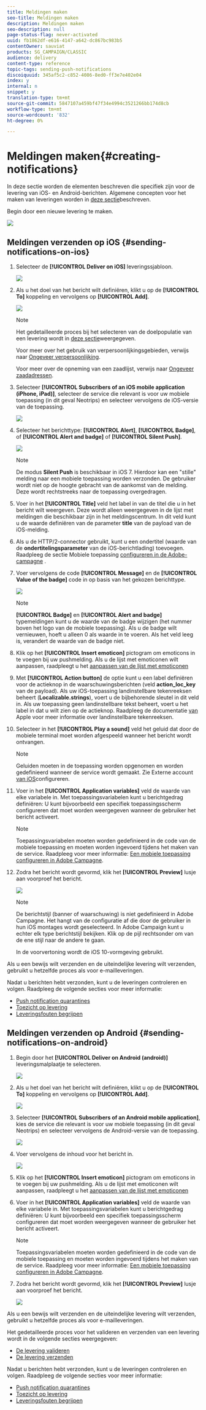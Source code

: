 ```yaml
---
title: Meldingen maken
seo-title: Meldingen maken
description: Meldingen maken
seo-description: null
page-status-flag: never-activated
uuid: fb1862df-e616-4147-a642-dc867bc983b5
contentOwner: sauviat
products: SG_CAMPAIGN/CLASSIC
audience: delivery
content-type: reference
topic-tags: sending-push-notifications
discoiquuid: 345af5c2-c852-4086-8ed0-ff3e7e402e04
index: y
internal: n
snippet: y
translation-type: tm+mt
source-git-commit: 5847107a459bf47f34e4994c3521266bb174d8cb
workflow-type: tm+mt
source-wordcount: '832'
ht-degree: 0%

---
```



# Meldingen maken{#creating-notifications}

In deze sectie worden de elementen beschreven die specifiek zijn voor de levering van iOS- en Android-berichten. Algemene concepten voor het maken van leveringen worden in [deze sectie](../../delivery/using/steps-about-delivery-creation-steps.md)beschreven.

Begin door een nieuwe levering te maken.

![](assets/nmac_delivery_1.png)

## Meldingen verzenden op iOS {#sending-notifications-on-ios}

1. Selecteer de **[!UICONTROL Deliver on iOS]** leveringssjabloon.

   ![](assets/nmac_delivery_ios_1.png)

1. Als u het doel van het bericht wilt definiëren, klikt u op de **[!UICONTROL To]** koppeling en vervolgens op **[!UICONTROL Add]**.

   ![](assets/nmac_delivery_ios_2.png)

   >[!NOTE]
   >
   >Het gedetailleerde proces bij het selecteren van de doelpopulatie van een levering wordt in [deze sectie](../../delivery/using/steps-defining-the-target-population.md)weergegeven.
   >
   >Voor meer over het gebruik van verpersoonlijkingsgebieden, verwijs naar [Ongeveer verpersoonlijking](../../delivery/using/about-personalization.md).
   >
   >Voor meer over de opneming van een zaadlijst, verwijs naar [Ongeveer zaadadressen](../../delivery/using/about-seed-addresses.md).

1. Selecteer **[!UICONTROL Subscribers of an iOS mobile application (iPhone, iPad)]**, selecteer de service die relevant is voor uw mobiele toepassing (in dit geval Neotrips) en selecteer vervolgens de iOS-versie van de toepassing.

   ![](assets/nmac_delivery_ios_3.png)

1. Selecteer het berichttype: **[!UICONTROL Alert]**, **[!UICONTROL Badge]**, of **[!UICONTROL Alert and badge]** of **[!UICONTROL Silent Push]**.

   ![](assets/nmac_delivery_ios_4.png)

   >[!NOTE]
   >
   >De modus **Silent Push** is beschikbaar in iOS 7. Hierdoor kan een &quot;stille&quot; melding naar een mobiele toepassing worden verzonden. De gebruiker wordt niet op de hoogte gebracht van de aankomst van de melding. Deze wordt rechtstreeks naar de toepassing overgedragen.

1. Voer in het **[!UICONTROL Title]** veld het label in van de titel die u in het bericht wilt weergeven. Deze wordt alleen weergegeven in de lijst met meldingen die beschikbaar zijn in het meldingscentrum. In dit veld kunt u de waarde definiëren van de parameter **title** van de payload van de iOS-melding.

1. Als u de HTTP/2-connector gebruikt, kunt u een ondertitel (waarde van de **ondertitelingsparameter** van de iOS-berichtlading) toevoegen. Raadpleeg de sectie Mobiele toepassing [configureren in de Adobe-campagne](../../delivery/using/configuring-the-mobile-application.md) .

1. Voer vervolgens de code **[!UICONTROL Message]** en de **[!UICONTROL Value of the badge]** code in op basis van het gekozen berichttype.

   ![](assets/nmac_delivery_ios_5.png)

   >[!NOTE]
   >
   >**[!UICONTROL Badge]** en **[!UICONTROL Alert and badge]** typemeldingen kunt u de waarde van de badge wijzigen (het nummer boven het logo van de mobiele toepassing). Als u de badge wilt vernieuwen, hoeft u alleen 0 als waarde in te voeren. Als het veld leeg is, verandert de waarde van de badge niet.

1. Klik op het **[!UICONTROL Insert emoticon]** pictogram om emoticons in te voegen bij uw pushmelding. Als u de lijst met emoticonen wilt aanpassen, raadpleegt u het [aanpassen van de lijst met emoticonen](../../delivery/using/defining-interactive-content.md)

1. Met **[!UICONTROL Action button]** de optie kunt u een label definiëren voor de actieknop in de waarschuwingsberichten (veld **action_loc_key** van de payload). Als uw iOS-toepassing landinstellbare tekenreeksen beheert (**Localizable.strings**), voert u de bijbehorende sleutel in dit veld in. Als uw toepassing geen landinstellbare tekst beheert, voert u het label in dat u wilt zien op de actieknop. Raadpleeg de documentatie [van](https://developer.apple.com/library/archive/documentation/NetworkingInternet/Conceptual/RemoteNotificationsPG/CreatingtheNotificationPayload.html#//apple_ref/doc/uid/TP40008194-CH10-SW1) Apple voor meer informatie over landinstellbare tekenreeksen.
1. Selecteer in het **[!UICONTROL Play a sound]** veld het geluid dat door de mobiele terminal moet worden afgespeeld wanneer het bericht wordt ontvangen.

   >[!NOTE]
   >
   >Geluiden moeten in de toepassing worden opgenomen en worden gedefinieerd wanneer de service wordt gemaakt. Zie Externe account [van iOS](../../delivery/using/configuring-the-mobile-application.md#configuring-external-account-ios)configureren.

1. Voer in het **[!UICONTROL Application variables]** veld de waarde van elke variabele in. Met toepassingsvariabelen kunt u berichtgedrag definiëren: U kunt bijvoorbeeld een specifiek toepassingsscherm configureren dat moet worden weergegeven wanneer de gebruiker het bericht activeert.

   >[!NOTE]
   >
   >Toepassingsvariabelen moeten worden gedefinieerd in de code van de mobiele toepassing en moeten worden ingevoerd tijdens het maken van de service. Raadpleeg voor meer informatie: [Een mobiele toepassing configureren in Adobe Campagne](../../delivery/using/configuring-the-mobile-application.md).

1. Zodra het bericht wordt gevormd, klik het **[!UICONTROL Preview]** lusje aan voorproef het bericht.

   ![](assets/nmac_intro_2.png)

   >[!NOTE]
   >
   >De berichtstijl (banner of waarschuwing) is niet gedefinieerd in Adobe Campagne. Het hangt van de configuratie af die door de gebruiker in hun iOS montages wordt geselecteerd. In Adobe Campaign kunt u echter elk type berichtstijl bekijken. Klik op de pijl rechtsonder om van de ene stijl naar de andere te gaan.
   >
   >In de voorvertoning wordt de iOS 10-vormgeving gebruikt.

Als u een bewijs wilt verzenden en de uiteindelijke levering wilt verzenden, gebruikt u hetzelfde proces als voor e-mailleveringen.

Nadat u berichten hebt verzonden, kunt u de leveringen controleren en volgen. Raadpleeg de volgende secties voor meer informatie:

* [Push notification quarantines](../../delivery/using/understanding-quarantine-management.md#push-notification-quarantines)
* [Toezicht op levering](../../delivery/using/monitoring-a-delivery.md)
* [Leveringsfouten begrijpen](../../delivery/using/understanding-delivery-failures.md)

## Meldingen verzenden op Android {#sending-notifications-on-android}

1. Begin door het **[!UICONTROL Deliver on Android (android)]** leveringsmalplaatje te selecteren.

   ![](assets/nmac_delivery_android_1.png)

1. Als u het doel van het bericht wilt definiëren, klikt u op de **[!UICONTROL To]** koppeling en vervolgens op **[!UICONTROL Add]**.

   ![](assets/nmac_delivery_android_2.png)

1. Selecteer **[!UICONTROL Subscribers of an Android mobile application]**, kies de service die relevant is voor uw mobiele toepassing (in dit geval Neotrips) en selecteer vervolgens de Android-versie van de toepassing.

   ![](assets/nmac_delivery_android_3.png)

1. Voer vervolgens de inhoud voor het bericht in.

   ![](assets/nmac_delivery_android_4.png)

1. Klik op het **[!UICONTROL Insert emoticon]** pictogram om emoticons in te voegen bij uw pushmelding. Als u de lijst met emoticonen wilt aanpassen, raadpleegt u het [aanpassen van de lijst met emoticonen](../../delivery/using/defining-interactive-content.md)

1. Voer in het **[!UICONTROL Application variables]** veld de waarde van elke variabele in. Met toepassingsvariabelen kunt u berichtgedrag definiëren: U kunt bijvoorbeeld een specifiek toepassingsscherm configureren dat moet worden weergegeven wanneer de gebruiker het bericht activeert.

   >[!NOTE]
   >
   >Toepassingsvariabelen moeten worden gedefinieerd in de code van de mobiele toepassing en moeten worden ingevoerd tijdens het maken van de service. Raadpleeg voor meer informatie: [Een mobiele toepassing configureren in Adobe Campagne](../../delivery/using/configuring-the-mobile-application.md).

1. Zodra het bericht wordt gevormd, klik het **[!UICONTROL Preview]** lusje aan voorproef het bericht.

   ![](assets/nmac_intro_1.png)

Als u een bewijs wilt verzenden en de uiteindelijke levering wilt verzenden, gebruikt u hetzelfde proces als voor e-mailleveringen.

Het gedetailleerde proces voor het valideren en verzenden van een levering wordt in de volgende secties weergegeven:

* [De levering valideren](../../delivery/using/steps-validating-the-delivery.md)
* [De levering verzenden](../../delivery/using/steps-sending-the-delivery.md)

Nadat u berichten hebt verzonden, kunt u de leveringen controleren en volgen. Raadpleeg de volgende secties voor meer informatie:

* [Push notification quarantines](../../delivery/using/understanding-quarantine-management.md#push-notification-quarantines)
* [Toezicht op levering](../../delivery/using/monitoring-a-delivery.md)
* [Leveringsfouten begrijpen](../../delivery/using/understanding-delivery-failures.md)
